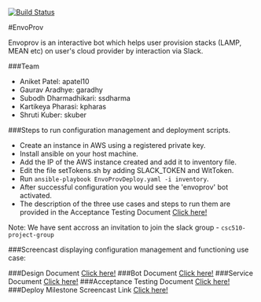 [![Build Status](https://travis-ci.org/EnvoProv/EnvoProv.svg?branch=master)](https://travis-ci.org/EnvoProv/EnvoProv)

#EnvoProv

Envoprov is an interactive bot which helps user provision stacks (LAMP, MEAN etc) on user's cloud provider by interaction via Slack.

###Team
* Aniket Patel: apatel10
* Gaurav Aradhye: garadhy
* Subodh Dharmadhikari: ssdharma
* Kartikeya Pharasi: kpharas
* Shruti Kuber: skuber

###Steps to run configuration management and deployment scripts.
* Create an instance in AWS using a registered private key.
* Install ansible on your host machine.
* Add the IP of the AWS instance created and add it to inventory file.
* Edit the file setTokens.sh by adding SLACK_TOKEN and WitToken.
* Run `ansible-playbook EnvoProvDeploy.yaml -i inventory`.
* After successful configuration you would see the 'envoprov' bot activated.
* The description of the three use cases and steps to run them are provided in the Acceptance Testing Document [Click here!](https://github.com/EnvoProv/EnvoProv/blob/Service/ACCEPTANCE-TESTING.md)

Note: We have sent accross an invitation to join the slack group - `csc510-project-group`

###Screencast displaying configuration management and functioning use case:

###Design Document [Click here!](https://github.com/EnvoProv/EnvoProv/blob/master/DESIGN.md)
###Bot Document [Click here!](https://github.com/EnvoProv/EnvoProv/blob/master/BOT.md)
###Service Document [Click here!](https://github.com/EnvoProv/EnvoProv/blob/Service/SERVICE.md)
###Acceptance Testing Document [Click here!](https://github.com/EnvoProv/EnvoProv/blob/Service/ACCEPTANCE-TESTING.md)
###Deploy Milestone Screencast Link [Click here!](https://www.youtube.com/watch?v=g3I_fHzusYQ)




